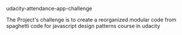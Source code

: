 udacity-attendance-app-challenge

The Project's challenge is to create a reorganized modular code from spaghetti code for javascript design patterns course in udacity
